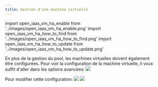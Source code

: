 ```yaml
---
title: Gestion d'une machine virtuelle
---
```

import open_iaas_vm_ha_enable from '../images/open_iaas_vm_ha_enable.png'
import open_iaas_vm_ha_how_to_find from '../images/open_iaas_vm_ha_how_to_find.png'
import open_iaas_vm_ha_how_to_update from '../images/open_iaas_vm_ha_how_to_update.png'

En plus de la gestion du pool, les machines virtuelles doivent également être configurées.
Pour voir la configuration de la machine virtuelle, il vous suffit d'aller dans les options avancées:
<img src={open_iaas_vm_ha_how_to_find} />

Pour modifier cette configuration:
<img src={open_iaas_vm_ha_how_to_update} />
<img src={open_iaas_vm_ha_enable} />